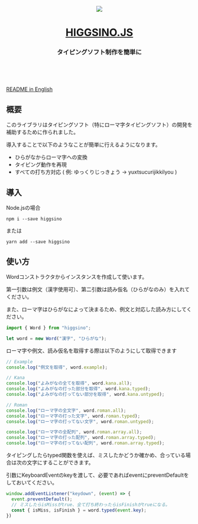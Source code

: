 <p align="center"><img src="https://user-images.githubusercontent.com/121548464/237051613-2c859c35-3695-4666-97b2-22acc667472f.svg" /></p>

<a href="https://higgsino.boson.jp">
<h1 align="center" >
HIGGSINO.JS
</h1>
</a>

<h3 align="center" >
タイピングソフト制作を簡単に
</h3>

<br /><br /><br />

[README in English](https://github.com/Boson328/higgsino/blob/main/README-us.md)

## 概要

このライブラリはタイピングソフト（特にローマ字タイピングソフト）の開発を補助するために作られました。

導入することで以下のようなことが簡単に行えるようになります。

- ひらがなからローマ字への変換
- タイピング動作を再現
- すべての打ち方対応 ( 例: ゆっくりじっきょう → yuxtsucurijikkilyou )

## 導入

Node.jsの場合

```
npm i --save higgsino
```

または

```
yarn add --save higgsino
```

## 使い方


Wordコンストラクタからインスタンスを作成して使います。

第一引数は例文（漢字使用可）、第二引数は読み仮名（ひらがなのみ）を入れてください。

また、ローマ字はひらがなによって決まるため、例文と対応した読み方にしてください。


```javascript
import { Word } from "higgsino";

let word = new Word("漢字", "ひらがな");
```

ローマ字や例文、読み仮名を取得する際は以下のようにして取得できます


```javascript
// Example
console.log("例文を取得", word.example);

// Kana
console.log("よみがなの全てを取得", word.kana.all);
console.log("よみがなの打った部分を取得", word.kana.typed);
console.log("よみがなの打ってない部分を取得", word.kana.untyped);

// Roman
console.log("ローマ字の全文字", word.roman.all);
console.log("ローマ字の打った文字", word.roman.typed);
console.log("ローマ字の打ってない文字", word.roman.untyped);

console.log("ローマ字の全配列", word.roman.array.all);
console.log("ローマ字の打った配列", word.roman.array.typed);
console.log("ローマ字の打ってない配列", word.roman.array.typed);
```

タイピングしたらtyped関数を使えば、ミスしたかどうか確かめ、合っている場合は次の文字にすることができます。

引数にKeyboardEventのkeyを渡して、必要であればeventにpreventDefaultをしておいてください。

```javascript
window.addEventListener("keydown", (event) => {
  event.preventDefault();
  // ミスしたらisMissがtrue、全て打ち終わったらisFinishがtrueになる。
  const { isMiss, isFinish } = word.typed(event.key); 
})
```

## 
